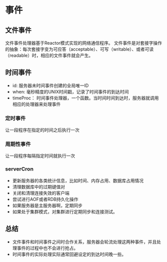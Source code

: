 # 事件

## 文件事件

文件事件处理器基于Reactor模式实现的网络通信程序。
文件事件是对套接字操作的抽象：每次套接字变为可应答（acceptable）、可写（writable）、或者可读（readable）时，相应的文件事件就会产生。

## 时间事件

- id: 服务器未时间事件创建的全局唯一ID
- when: 毫秒精度的UNIX时间戳，记录了时间事件的到达时间
- timeProc： 时间事件处理器，一个函数。当时间时间到达时，服务器就调用相应的处理器来处理事件 

### 定时事件

让一段程序在指定的时间之后执行一次

### 周期性事件

让一段程序每隔指定时间就执行一次

### serverCron

- 更新服务器的各类统计信息，比如时间、内存占用、数据库占用情况
- 清理数据库中的过期键值对
- 关闭和清理连接失效的客户端
- 尝试进行AOF或者RDB持久化操作
- 如果服务器是主服务器啊，定期同步
- 如果处于集群模式，对集群进行定期同步和连接测试。

## 总结

- 文件事件和时间事件之间时合作关系，服务器会轮流处理这两种事件，并且处理事件的过程中也不会进行抢占。
- 时间事件的实际处理实际通常回避设定的到达时间晚一些。
